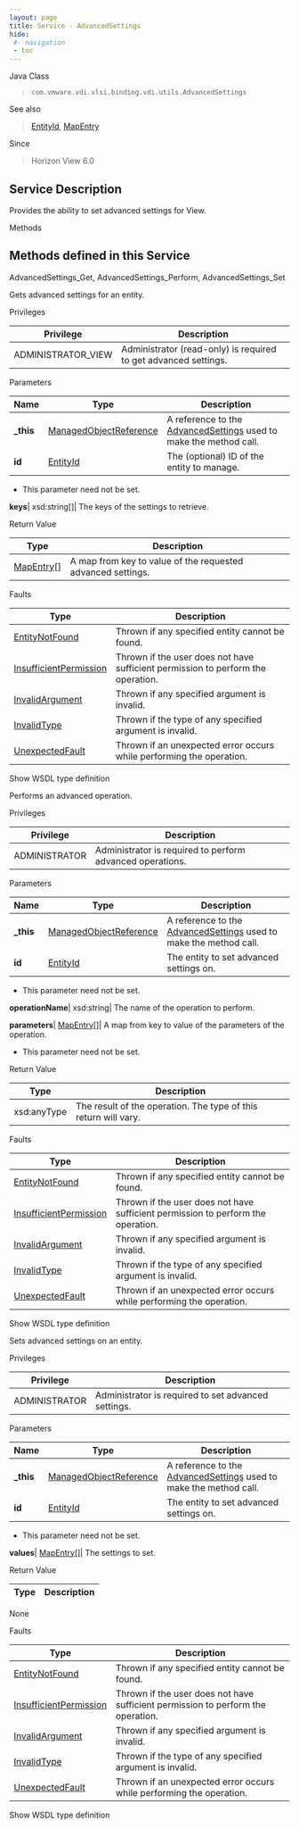 ```yaml
---
layout: page
title: Service - AdvancedSettings
hide:
 #- navigation
 - toc
---
```


  
  
  



Java Class  
> `com.vmware.vdi.vlsi.binding.vdi.utils.AdvancedSettings`

See also  
> [EntityId](vdi.EntityId.md), [MapEntry](vdi.util.MapEntry.md)

Since  
> Horizon View 6.0


  


## Service Description

Provides the ability to set advanced settings for View. 

Methods

Methods defined in this Service   
---  
AdvancedSettings_Get, AdvancedSettings_Perform, AdvancedSettings_Set  
  



Gets advanced settings for an entity. 

Privileges 

Privilege |  Description   
---|---  
ADMINISTRATOR_VIEW|  Administrator (read-only) is required to get advanced settings.   
  


Parameters 

Name| Type| Description  
---|---|---  
**_this**| [ManagedObjectReference](vmodl.ManagedObjectReference.md)|  A reference to the [AdvancedSettings](vdi.utils.AdvancedSettings.md) used to make the method call.   
**id**| [EntityId](vdi.EntityId.md)|  The (optional) ID of the entity to manage.   


  * This parameter need not be set.

  
**keys**|  xsd:string[]|  The keys of the settings to retrieve.   
  
  


Return Value 

Type |  Description   
---|---  
[MapEntry[]](vdi.util.MapEntry.md)| A map from key to value of the requested advanced settings.  
  


Faults 

Type |  Description   
---|---  
[EntityNotFound](vdi.fault.EntityNotFound.md)| Thrown if any specified entity cannot be found.  
[InsufficientPermission](vdi.fault.InsufficientPermission.md)| Thrown if the user does not have sufficient permission to perform the operation.  
[InvalidArgument](vdi.fault.InvalidArgument.md)| Thrown if any specified argument is invalid.  
[InvalidType](vdi.fault.InvalidType.md)| Thrown if the type of any specified argument is invalid.  
[UnexpectedFault](vdi.fault.UnexpectedFault.md)| Thrown if an unexpected error occurs while performing the operation.  
  
Show WSDL type definition

  
  
  



Performs an advanced operation. 

Privileges 

Privilege |  Description   
---|---  
ADMINISTRATOR|  Administrator is required to perform advanced operations.   
  


Parameters 

Name| Type| Description  
---|---|---  
**_this**| [ManagedObjectReference](vmodl.ManagedObjectReference.md)|  A reference to the [AdvancedSettings](vdi.utils.AdvancedSettings.md) used to make the method call.   
**id**| [EntityId](vdi.EntityId.md)|  The entity to set advanced settings on.   


  * This parameter need not be set.

  
**operationName**|  xsd:string|  The name of the operation to perform.   
  
**parameters**| [MapEntry[]](vdi.util.MapEntry.md)|  A map from key to value of the parameters of the operation.   


  * This parameter need not be set.

  
  


Return Value 

Type |  Description   
---|---  
xsd:anyType| The result of the operation. The type of this return will vary.  
  


Faults 

Type |  Description   
---|---  
[EntityNotFound](vdi.fault.EntityNotFound.md)| Thrown if any specified entity cannot be found.  
[InsufficientPermission](vdi.fault.InsufficientPermission.md)| Thrown if the user does not have sufficient permission to perform the operation.  
[InvalidArgument](vdi.fault.InvalidArgument.md)| Thrown if any specified argument is invalid.  
[InvalidType](vdi.fault.InvalidType.md)| Thrown if the type of any specified argument is invalid.  
[UnexpectedFault](vdi.fault.UnexpectedFault.md)| Thrown if an unexpected error occurs while performing the operation.  
  
Show WSDL type definition

  
  
  



Sets advanced settings on an entity. 

Privileges 

Privilege |  Description   
---|---  
ADMINISTRATOR|  Administrator is required to set advanced settings.   
  


Parameters 

Name| Type| Description  
---|---|---  
**_this**| [ManagedObjectReference](vmodl.ManagedObjectReference.md)|  A reference to the [AdvancedSettings](vdi.utils.AdvancedSettings.md) used to make the method call.   
**id**| [EntityId](vdi.EntityId.md)|  The entity to set advanced settings on.   


  * This parameter need not be set.

  
**values**| [MapEntry[]](vdi.util.MapEntry.md)|  The settings to set.   
  
  


Return Value 

Type |  Description   
---|---  
None  
  


Faults 

Type |  Description   
---|---  
[EntityNotFound](vdi.fault.EntityNotFound.md)| Thrown if any specified entity cannot be found.  
[InsufficientPermission](vdi.fault.InsufficientPermission.md)| Thrown if the user does not have sufficient permission to perform the operation.  
[InvalidArgument](vdi.fault.InvalidArgument.md)| Thrown if any specified argument is invalid.  
[InvalidType](vdi.fault.InvalidType.md)| Thrown if the type of any specified argument is invalid.  
[UnexpectedFault](vdi.fault.UnexpectedFault.md)| Thrown if an unexpected error occurs while performing the operation.  
  
Show WSDL type definition

  
  
  
  
  
  
  
